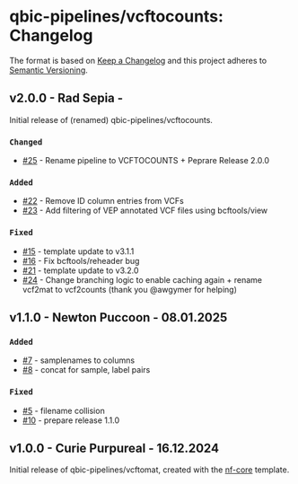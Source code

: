 # qbic-pipelines/vcftocounts: Changelog

The format is based on [Keep a Changelog](https://keepachangelog.com/en/1.0.0/)
and this project adheres to [Semantic Versioning](https://semver.org/spec/v2.0.0.html).

## v2.0.0 - Rad Sepia -

Initial release of (renamed) qbic-pipelines/vcftocounts.

### `Changed`

- [#25](https://github.com/qbic-pipelines/vcftocounts/pull/25) - Rename pipeline to VCFTOCOUNTS + Peprare Release 2.0.0

### `Added`

- [#22](https://github.com/qbic-pipelines/vcftomat/pull/22) - Remove ID column entries from VCFs
- [#23](https://github.com/qbic-pipelines/vcftomat/pull/23) - Add filtering of VEP annotated VCF files using bcftools/view

### `Fixed`

- [#15](https://github.com/qbic-pipelines/vcftomat/pull/15) - template update to v3.1.1
- [#16](https://github.com/qbic-pipelines/vcftomat/pull/16) - Fix bcftools/reheader bug
- [#21](https://github.com/qbic-pipelines/vcftomat/pull/21) - template update to v3.2.0
- [#24](https://github.com/qbic-pipelines/vcftomat/pull/24) - Change branching logic to enable caching again + rename vcf2mat to vcf2counts (thank you @awgymer for helping)

## v1.1.0 - Newton Puccoon - 08.01.2025

### `Added`

- [#7](https://github.com/qbic-pipelines/vcftocounts/pull/7) - samplenames to columns
- [#8](https://github.com/qbic-pipelines/vcftocounts/pull/8) - concat for sample, label pairs

### `Fixed`

- [#5](https://github.com/qbic-pipelines/vcftocounts/pull/5) - filename collision
- [#10](https://github.com/qbic-pipelines/vcftocounts/pull/10) - prepare release 1.1.0

## v1.0.0 - Curie Purpureal - 16.12.2024

Initial release of qbic-pipelines/vcftomat, created with the [nf-core](https://nf-co.re/) template.
